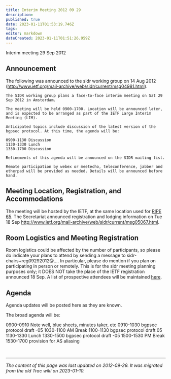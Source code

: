 ```yaml
---
title: Interim Meeting 2012 09 29
description: 
published: true
date: 2023-01-11T01:53:19.746Z
tags: 
editor: markdown
dateCreated: 2023-01-11T01:51:26.959Z
---
```


Interim meeting 29 Sep 2012

## Announcement
The following was announced to the sidr working group on 14 Aug 2012 (http://www.ietf.org/mail-archive/web/sidr/current/msg04981.html).
```
The SIDR working group plans a face-to-face interim meeting on Sat 29 Sep 2012 in Amsterdam.

The meeting will be held 0900-1700. Location will be announced later, and is expected to be arranged as part of the IETF Large Interim Meeting (LIM).

Anticipated topics include discussion of the latest version of the bgpsec protocol. At this time, the agenda will be:

0900-1130 Discussion
1130-1330 Lunch
1330-1700 Discussion

Refinements of this agenda will be announced on the SIDR mailing list.

Remote participation by webex or meetecho, teleconference, jabber and etherpad will be provided as needed. Details will be announced before hand.
```
## Meeting Location, Registration, and Accommodations
The meeting will be hosted by the IETF, at the same location used for [RIPE 65](https://ripe65.ripe.net/). The Secretariat announced registration and lodging information on Tue 18 Sep http://www.ietf.org/mail-archive/web/sidr/current/msg05067.html.

## Room Logistics and Meeting Registration
Room logistics could be affected by the number of participants, so please do indicate your plans to attend by sending a message to sidr-chairs+reg09292012@…. In particular, please do mention if you plan on participating in person or remotely.
This is for the sidr meeting planning purposes only; it DOES NOT take the place of the IETF registration announced 18 Sep.
A list of prospective attendees will be maintained [here](/group/sidr/InterimMeeting20120929-attendees).

## Agenda
Agenda updates will be posted here as they are known.

The broad agenda will be:

0900-0910 Note well, blue sheets, minutes taker, etc
0910-1030 bgpsec protocol draft -05
1030-1100 AM Break
1100-1130 bgpsec protocol draft 05
1130-1330 Lunch
1330-1500 bgpsec protocol draft -05
1500-1530 PM Break
1530-1700 provision for AS aliasing

&nbsp;
&nbsp;
&nbsp;

---

*The content of this page was last updated on 2012-09-29. It was migrated from the old Trac wiki on 2023-01-10.*